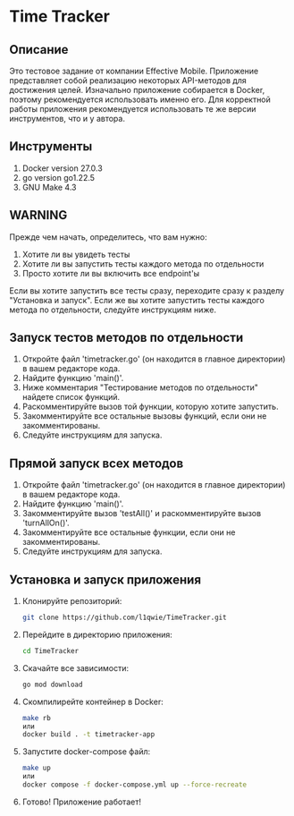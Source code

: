 # Time Tracker

## Описание
Это тестовое задание от компании Effective Mobile. Приложение представляет собой реализацию некоторых API-методов для достижения целей. Изначально приложение собирается в Docker, поэтому рекомендуется использовать именно его. Для корректной работы приложения рекомендуется использовать те же версии инструментов, что и у автора.

## Инструменты

1. Docker version 27.0.3
2. go version go1.22.5
3. GNU Make 4.3

## WARNING
Прежде чем начать, определитесь, что вам нужно:

1. Хотите ли вы увидеть тесты
2. Хотите ли вы запустить тесты каждого метода по отдельности
3. Просто хотите ли вы включить все endpoint'ы

Если вы хотите запустить все тесты сразу, переходите сразу к разделу "Установка и запуск". Если же вы хотите запустить тесты каждого метода по отдельности, следуйте инструкциям ниже.

## Запуск тестов методов по отдельности
1. Откройте файл 'timetracker.go' (он находится в главное директории) в вашем редакторе кода.
2. Найдите функцию 'main()'.
3. Ниже комментария "Тестирование методов по отдельности" найдете список функций.
4. Раскомментируйте вызов той функции, которую хотите запустить.
5. Закомментируйте все остальные вызовы функций, если они не закомментированы.
6. Следуйте инструкциям для запуска.

## Прямой запуск всех методов
1. Откройте файл 'timetracker.go' (он находится в главное директории) в вашем редакторе кода.
2. Найдите функцию 'main()'.
3. Закомментируйте вызов 'testAll()' и раскомментируйте вызов 'turnAllOn()'.
4. Закомментируйте все остальные функции, если они не закомментированы.
5. Следуйте инструкциям для запуска.

## Установка и запуск приложения

1. Клонируйте репозиторий:  
    ```bash
    git clone https://github.com/l1qwie/TimeTracker.git

2. Перейдите в директорию приложения:
    ```bash
    cd TimeTracker

3. Скачайте все зависимости:
    ```bash
    go mod download

4. Скомпилирейте контейнер в Docker:
    ```bash
    make rb
    или
    docker build . -t timetracker-app

5. Запустите docker-compose файл:
    ```bash
    make up
    или
    docker compose -f docker-compose.yml up --force-recreate

6. Готово! Приложение работает!

